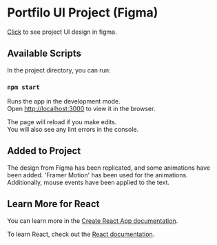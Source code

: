 # Portfilo UI Project (Figma)

[Click](https://www.figma.com/file/gKZoWoleFgP35xvYu83Y2l/Portfolio-UI-Web-and-Mobile) to see project UI design in figma.

## Available Scripts

In the project directory, you can run:

### `npm start`

Runs the app in the development mode.\
Open [http://localhost:3000](http://localhost:3000) to view it in the browser.

The page will reload if you make edits.\
You will also see any lint errors in the console.

## Added to Project
The design from Figma has been replicated, and some animations have been added. 'Framer Motion' has been used for the animations. Additionally, mouse events have been applied to the text.


## Learn More for React

You can learn more in the [Create React App documentation](https://facebook.github.io/create-react-app/docs/getting-started).

To learn React, check out the [React documentation](https://reactjs.org/).
